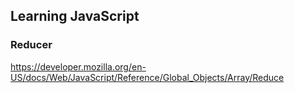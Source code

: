 ## Learning JavaScript
### Reducer
https://developer.mozilla.org/en-US/docs/Web/JavaScript/Reference/Global_Objects/Array/Reduce
